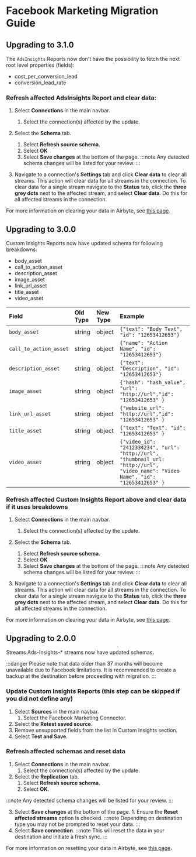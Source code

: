 # Facebook Marketing Migration Guide

## Upgrading to 3.1.0

The `AdsInsights` Reports now don't have the possibility to fetch the next root level properties (fields):
- cost_per_conversion_lead
- conversion_lead_rate

### Refresh affected AdsInsights Report and clear data:

1. Select **Connections** in the main navbar.
   1. Select the connection(s) affected by the update.
2. Select the **Schema** tab. 
    1. Select **Refresh source schema**. 
    2. Select **OK** 
    3. Select **Save changes** at the bottom of the page.
   :::note
   Any detected schema changes will be listed for your review.
   :::

3. Navigate to a connection's **Settings** tab and click **Clear data** to clear all streams. This action will clear data for all streams in the connection. To clear data for a single stream navigate to the **Status** tab,  click the **three grey dots** next to the affected stream, and select **Clear data**. Do this for all affected streams in the connection.

For more information on clearing your data in Airbyte, see [this page](/operator-guides/clear).

## Upgrading to 3.0.0

Custom Insights Reports now have updated schema for following breakdowns:

- body_asset
- call_to_action_asset
- description_asset
- image_asset
- link_url_asset
- title_asset
- video_asset

| Field                  | Old Type | New Type | Example                                                                                                                           |
| :--------------------- | :------- | :------- | :-------------------------------------------------------------------------------------------------------------------------------- |
| `body_asset`           | string   | object   | `{"text": "Body Text", "id": "12653412653"}`                                                                                      |
| `call_to_action_asset` | string   | object   | `{"name": "Action Name", "id": "12653412653"}`                                                                                    |
| `description_asset`    | string   | object   | `{"text": "Description", "id": "12653412653"}`                                                                                    |
| `image_asset`          | string   | object   | `{"hash": "hash_value", "url": "http://url","id": "12653412653" }`                                                                |
| `link_url_asset`       | string   | object   | `{"website_url": "http://url","id": "12653412653" }`                                                                              |
| `title_asset`          | string   | object   | `{"text": "Text", "id": "12653412653" }`                                                                                          |
| `video_asset`          | string   | object   | `{"video_id": "2412334234", "url": "http://url", "thumbnail_url: "http://url", "video_name": "Video Name", "id": "12653412653" }` |

### Refresh affected Custom Insights Report above and clear data if it uses breakdowns

1. Select **Connections** in the main navbar.
   1. Select the connection(s) affected by the update.
2. Select the **Schema** tab. 
    1. Select **Refresh source schema**. 
    2. Select **OK** 
    3. Select **Save changes** at the bottom of the page.
   :::note
   Any detected schema changes will be listed for your review.
   :::

3. Navigate to a connection's **Settings** tab and click **Clear data** to clear all streams. This action will clear data for all streams in the connection. To clear data for a single stream navigate to the **Status** tab,  click the **three grey dots** next to the affected stream, and select **Clear data**. Do this for all affected streams in the connection.

For more information on clearing your data in Airbyte, see [this page](/operator-guides/clear).

## Upgrading to 2.0.0

Streams Ads-Insights-\* streams now have updated schemas.

:::danger
Please note that data older than 37 months will become unavailable due to Facebook limitations.
It is recommended to create a backup at the destination before proceeding with migration.
:::

### Update Custom Insights Reports (this step can be skipped if you did not define any)

1. Select **Sources** in the main navbar.
   1. Select the Facebook Marketing Connector.
2. Select the **Retest saved source**.
3. Remove unsupported fields from the list in Custom Insights section.
4. Select **Test and Save**.

### Refresh affected schemas and reset data

1. Select **Connections** in the main navbar.
   1. Select the connection(s) affected by the update.
2. Select the **Replication** tab.
   1. Select **Refresh source schema**.
   2. Select **OK**.

:::note
Any detected schema changes will be listed for your review.
:::

3. Select **Save changes** at the bottom of the page. 1. Ensure the **Reset affected streams** option is checked.
   :::note
   Depending on destination type you may not be prompted to reset your data.
   :::
4. Select **Save connection**.
   :::note
   This will reset the data in your destination and initiate a fresh sync.
   :::

For more information on resetting your data in Airbyte, see [this page](/operator-guides/clear).
